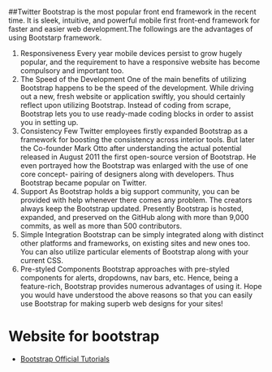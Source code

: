 ##Twitter Bootstrap is the most popular front end framework in the recent time. It is sleek, intuitive, and powerful mobile first front-end framework for faster and easier web development.The followings are the advantages of using Bootstarp framework.
1. Responsiveness
Every year mobile devices persist to grow hugely popular, and the requirement to have a responsive website has become compulsory and important too.
2. The Speed of the Development
One of the main benefits of utilizing Bootstrap happens to be the speed of the development. While driving out a new, fresh website or application swiftly, you should certainly reflect upon utilizing Bootstrap. Instead of coding from scrape, Bootstrap lets you to use ready-made coding blocks in order to assist you in setting up.
3. Consistency
Few Twitter employees firstly expanded Bootstrap as a framework for boosting the consistency across interior tools. But later the Co-founder Mark Otto after understanding the actual potential released in August 2011 the first open-source version of Bootstrap. He even portrayed how the Bootstrap was enlarged with the use of one core concept- pairing of designers along with developers. Thus Bootstrap became popular on Twitter.
4. Support
As Bootstrap holds a big support community, you can be provided with help whenever there comes any problem. The creators always keep the Bootstrap updated. Presently Bootstrap is hosted, expanded, and preserved on the GitHub along with more than 9,000 commits, as well as more than 500 contributors.
5. Simple Integration
Bootstrap can be simply integrated along with distinct other platforms and frameworks, on existing sites and new ones too. You can also utilize particular elements of Bootstrap along with your current CSS.
6. Pre-styled Components
Bootstrap approaches with pre-styled components for alerts, dropdowns, nav bars, etc. Hence, being a feature-rich, Bootstrap provides numerous advantages of using it. Hope you would have understood the above reasons so that you can easily use Bootstrap for making superb web designs for your sites!

# **Website for bootstrap**
* [Bootstrap Official Tutorials](https://getbootstrap.com/getting-started/)


